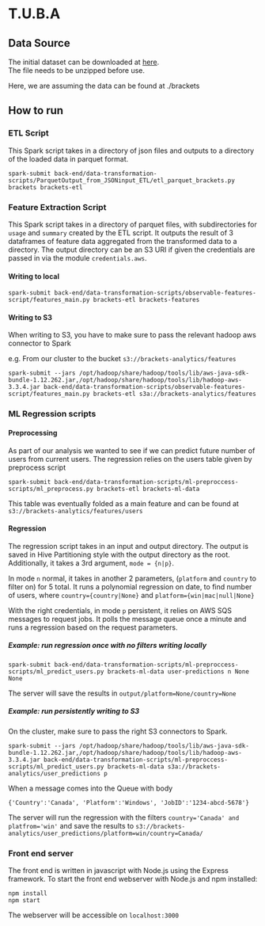 # T.U.B.A

## Data Source
The initial dataset can be downloaded at [here](https://drive.google.com/file/d/1Gjldh5ThKTG89BwmLMbXgfcR2RWUHjwq).  
The file needs to be unzipped before use.

Here, we are assuming the data can be found at ./brackets

## How to run

### ETL Script
This Spark script takes in a directory of json files and outputs to a directory of the loaded data in parquet format. 

```
spark-submit back-end/data-transformation-scripts/ParquetOutput_from_JSONinput_ETL/etl_parquet_brackets.py brackets brackets-etl
```

### Feature Extraction Script
This Spark script takes in a directory of parquet files, with subdirectories for `usage` and `summary` created by the ETL script. It outputs the result of 3 dataframes of feature data aggregated from the transformed data to a directory. The output directory can be an S3 URI if given the credentials are passed in via the module `credentials.aws`. 

#### Writing to local
```
spark-submit back-end/data-transformation-scripts/observable-features-script/features_main.py brackets-etl brackets-features
```

#### Writing to S3
When writing to S3, you have to make sure to pass the relevant hadoop aws connector to Spark


e.g. From our cluster to the bucket `s3://brackets-analytics/features`
```
spark-submit --jars /opt/hadoop/share/hadoop/tools/lib/aws-java-sdk-bundle-1.12.262.jar,/opt/hadoop/share/hadoop/tools/lib/hadoop-aws-3.3.4.jar back-end/data-transformation-scripts/observable-features-script/features_main.py brackets-etl s3a://brackets-analytics/features
```

### ML Regression scripts
#### Preprocessing
As part of our analysis we wanted to see if we can predict future number of users from current users. The regression relies on the users table given by preprocess script

```
spark-submit back-end/data-transformation-scripts/ml-preproccess-scripts/ml_preprocess.py brackets-etl brackets-ml-data
```

This table was eventually folded as a main feature and can be found at `s3://brackets-analytics/features/users`

#### Regression
The regression script takes in an input and output directory. The output is saved in Hive Partitioning style with the output directory as the root. Additionally, it takes a 3rd argument, `mode = {n|p}`. 

In mode `n` normal, it takes in another 2 parameters, (`platform` and `country` to filter on)  for 5 total. It runs a polynomial regression on date, to find number of users, where `country={country|None}` and `platform={win|mac|null|None}`

With the right credentials, in mode `p` persistent, it relies on AWS SQS messages to request jobs. It polls the message queue once a minute and runs a regression based on the request parameters.

##### Example: run regression once with no filters writing locally
```
spark-submit back-end/data-transformation-scripts/ml-preproccess-scripts/ml_predict_users.py brackets-ml-data user-predictions n None None
```
The server will save the results in `output/platform=None/country=None`


##### Example: run persistently writing to S3
On the cluster, make sure to pass the right S3 connectors to Spark.

```
spark-submit --jars /opt/hadoop/share/hadoop/tools/lib/aws-java-sdk-bundle-1.12.262.jar,/opt/hadoop/share/hadoop/tools/lib/hadoop-aws-3.3.4.jar back-end/data-transformation-scripts/ml-preproccess-scripts/ml_predict_users.py brackets-ml-data s3a://brackets-analytics/user_predictions p
```

When a message comes into the Queue with body 
```
{'Country':'Canada', 'Platform':'Windows', 'JobID':'1234-abcd-5678'}
```
The server will run the regression with the filters `country='Canada' and platfrom='win'` and save the results to `s3://brackets-analytics/user_predictions/platform=win/country=Canada/`

### Front end server
The front end is written in javascript with Node.js using the Express framework. To start the front end webserver with Node.js and npm installed:

```
npm install
npm start
```

The webserver will be accessible on `localhost:3000`